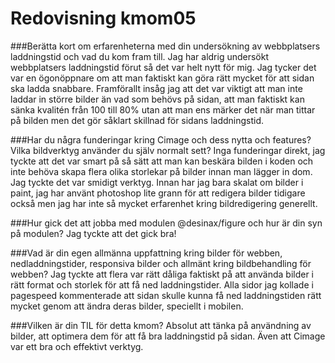 ---
---
Redovisning kmom05
=========================

###Berätta kort om erfarenheterna med din undersökning av webbplatsers laddningstid och vad du kom fram till.
Jag har aldrig undersökt webbplatsers laddningstid förut så det var helt nytt för mig. Jag tycker det var en ögonöppnare om att man faktiskt kan göra rätt mycket för att sidan ska ladda snabbare. Framförallt insåg jag att det var viktigt att man inte laddar in större bilder än vad som behövs på sidan, att man faktiskt kan sänka kvalitén från 100 till 80% utan att man ens märker det när man tittar på bilden men det gör såklart skillnad för sidans laddningstid. 

###Har du några funderingar kring Cimage och dess nytta och features? Vilka bildverktyg använder du själv normalt sett?
Inga funderingar direkt, jag tyckte att det var smart på så sätt att man kan beskära bilden i koden och inte behöva skapa flera olika storlekar på bilder innan man lägger in dom. Jag tyckte det var smidigt verktyg. Innan har jag bara skalat om bilder i paint, jag har använt photoshop lite grann för att redigera bilder tidigare också men jag har inte så mycket erfarenhet kring bildredigering generellt.

###Hur gick det att jobba med modulen @desinax/figure och hur är din syn på modulen?
Jag tyckte att det gick bra!

###Vad är din egen allmänna uppfattning kring bilder för webben, nedladdningstider, responsiva bilder och allmänt kring bildbehandling för webben?
Jag tyckte att flera var rätt dåliga faktiskt på att använda bilder i rätt format och storlek för att få ned laddningstider. Alla sidor jag kollade i pagespeed kommenterade att sidan skulle kunna få ned laddningstiden rätt mycket genom att ändra deras bilder, speciellt i mobilen.

###Vilken är din TIL för detta kmom?
Absolut att tänka på användning av bilder, att optimera dem för att få bra laddningstid på sidan. Även att Cimage var ett bra och effektivt verktyg.
